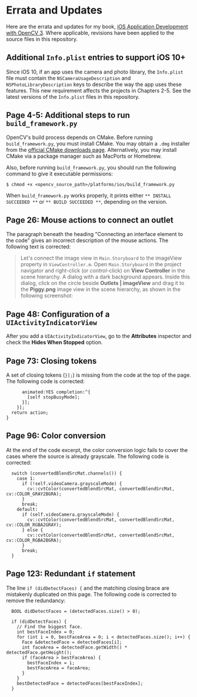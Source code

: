 # Errata and Updates

Here are the errata and updates for my book, [iOS Application Development with OpenCV 3](https://www.packtpub.com/application-development/ios-application-development-opencv). Where applicable, revisions have been applied to the source files in this repository.

## Additional `Info.plist` entries to support iOS 10+

Since iOS 10, if an app uses the camera and photo library, the `Info.plist` file must contain the `NSCameraUsageDescription` and `NSPhotoLibraryDescription` keys to describe the way the app uses these features. This new requirement affects the projects in Chapters 2-5. See the latest versions of the `Info.plist` files in this repository.

## Page 4-5: Additional steps to run `build_framework.py`

OpenCV's build process depends on CMake. Before running `build_framework.py`, you must install CMake. You may obtain a `.dmg` installer from the [official CMake downloads page](https://cmake.org/download/). Alternatively, you may install CMake via a package manager such as MacPorts or Homebrew.

Also, before running `build_framework.py`, you should run the following command to give it executable permissions:

```
$ chmod +x <opencv_source_path>/platforms/ios/build_framework.py
```

When `build_framework.py` works properly, it prints either `** INSTALL SUCCEEDED **` or `** BUILD SUCCEEDED **`, depending on the version.

## Page 26: Mouse actions to connect an outlet

The paragraph beneath the heading "Connecting an interface element to the code" gives an incorrect description of the mouse actions. The following text is corrected:

> Let's connect the image view in `Main.Storyboard` to the imageView property in `ViewController.m`. Open `Main.Storyboard` in the project navigator and right-click (or *control*-click) on **View Controller** in the scene hierarchy. A dialog with a dark background appears. Inside this dialog, click on the circle beside **Outlets | imageView** and drag it to the **Piggy.png** image view in the scene hierarchy, as shown in the following screenshot:

## Page 48: Configuration of a `UIActivityIndicatorView`

After you add a `UIActivityIndicatorView`, go to the **Attributes** inspector and check the **Hides When Stopped** option.

## Page 73: Closing tokens

A set of closing tokens (`}];`) is missing from the code at the top of the page. The following code is corrected:

```
      animated:YES completion:^{
        [self stopBusyMode];
      }];
    }];
  return action;
}
```

## Page 96: Color conversion

At the end of the code excerpt, the color conversion logic fails to cover the cases where the source is already grayscale. The following code is corrected:

```
  switch (convertedBlendSrcMat.channels()) {
    case 1:
      if (!self.videoCamera.grayscaleMode) {
        cv::cvtColor(convertedBlendSrcMat, convertedBlendSrcMat, cv::COLOR_GRAY2BGRA);
      }
      break;
    default:
      if (self.videoCamera.grayscaleMode) {
        cv::cvtColor(convertedBlendSrcMat, convertedBlendSrcMat, cv::COLOR_RGBA2GRAY);
      } else {
        cv::cvtColor(convertedBlendSrcMat, convertedBlendSrcMat, cv::COLOR_RGBA2BGRA);
      }
      break;
  }
```

## Page 123: Redundant `if` statement

The line `if (didDetectFaces) {` and the matching closing brace are mistakenly duplicated on this page. The following code is corrected to remove the redundancy:

```
  BOOL didDetectFaces = (detectedFaces.size() > 0);
  
  if (didDetectFaces) {
    // Find the biggest face.
    int bestFaceIndex = 0;
    for (int i = 0, bestFaceArea = 0; i < detectedFaces.size(); i++) {
      Face &detectedFace = detectedFaces[i];
      int faceArea = detectedFace.getWidth() * detectedFace.getHeight();
      if (faceArea > bestFaceArea) {
        bestFaceIndex = i;
        bestFaceArea = faceArea;
      }
    }
    bestDetectedFace = detectedFaces[bestFaceIndex];
  }
```
